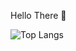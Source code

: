 Hello There 👋

 ![Top Langs](https://github-readme-stats.vercel.app/api/top-langs/?username=myusername&hide=javascript,css,scss,html&theme=tokyonight)


